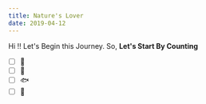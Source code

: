 ```yaml
---
title: Nature's Lover
date: 2019-04-12
---
```

Hi !!
Let's Begin this Journey.
So, **Let's Start By Counting** 
-[ ] :honeybee:
-[ ] :sunflower:
-[ ] :fish:
-[ ] :dragon:
